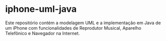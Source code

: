 # iphone-uml-java
Este repositório contém a modelagem UML e a implementação em Java de um iPhone com funcionalidades de Reprodutor Musical, Aparelho Telefônico e Navegador na Internet.
